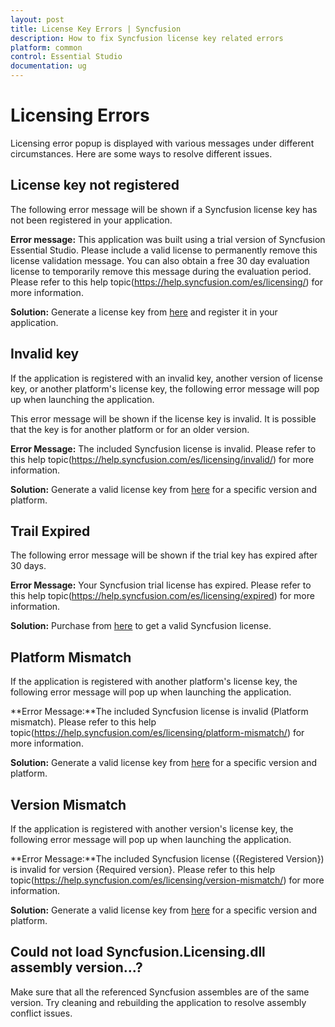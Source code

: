 ```yaml
---
layout: post
title: License Key Errors | Syncfusion 
description: How to fix Syncfusion license key related errors
platform: common
control: Essential Studio
documentation: ug
---
```


# Licensing Errors

Licensing error popup is displayed with various messages under different circumstances. Here are some ways to resolve different issues.

## License key not registered 

The following error message will be shown if a Syncfusion license key has not been registered in your application. 

**Error message:** This application was built using a trial version of Syncfusion Essential Studio. Please include a valid license to permanently remove this license validation message. You can also obtain a free 30 day evaluation license to temporarily remove this message during the evaluation period. Please refer to this help topic(https://help.syncfusion.com/es/licensing/) for more information.

**Solution:** Generate a license key from [here](https://www.syncfusion.com/account/downloads) and register it in your application.

## Invalid key

If the application is registered with an invalid key, another version of license key, or another platform's license key, the following error message will pop up when launching the application. 

This error message will be shown if the license key is invalid. It is possible that the key is for another platform or for an older version.

**Error Message:** The included Syncfusion license is invalid. Please refer to this help topic(https://help.syncfusion.com/es/licensing/invalid/) for more information.

**Solution:** Generate a valid license key from [here](https://www.syncfusion.com/account/downloads) for a specific version and platform.

## Trail Expired

The following error message will be shown if the trial key has expired after 30 days.

**Error Message:** Your Syncfusion trial license has expired. Please refer to this help topic(https://help.syncfusion.com/es/licensing/expired) for more information.

**Solution:** Purchase from [here](https://www.syncfusion.com/sales/products) to get a valid Syncfusion license.

## Platform Mismatch

If the application is registered with another platform's license key, the following error message will pop up when launching the application.

**Error Message:**The included Syncfusion license is invalid (Platform mismatch). Please refer to this help topic(https://help.syncfusion.com/es/licensing/platform-mismatch/) for more information.

**Solution:** Generate a valid license key from [here](https://www.syncfusion.com/account/downloads) for a specific version and platform.

## Version Mismatch

If the application is registered with another version's license key, the following error message will pop up when launching the application.

**Error Message:**The included Syncfusion license ({Registered Version}) is invalid for version {Required version}. Please refer to this help topic(https://help.syncfusion.com/es/licensing/version-mismatch/) for more information.

**Solution:** Generate a valid license key from [here](https://www.syncfusion.com/account/downloads) for a specific version and platform.

## Could not load Syncfusion.Licensing.dll assembly version...?
Make sure that all the referenced Syncfusion assembles are of the same version. Try cleaning and rebuilding the application to resolve assembly conflict issues.









